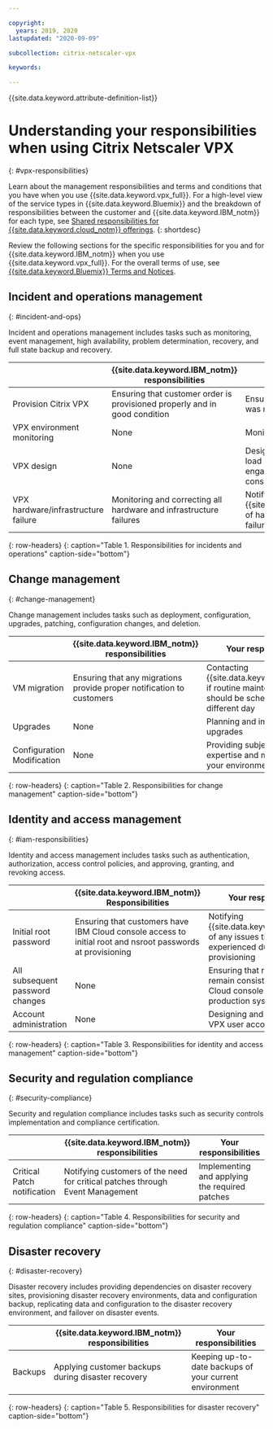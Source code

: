 ```yaml
---

copyright:
  years: 2019, 2020
lastupdated: "2020-09-09"

subcollection: citrix-netscaler-vpx

keywords:

---
```


{{site.data.keyword.attribute-definition-list}}

# Understanding your responsibilities when using Citrix Netscaler VPX
{: #vpx-responsibilities}

Learn about the management responsibilities and terms and conditions that you have when you use {{site.data.keyword.vpx_full}}. For a high-level view of the service types in {{site.data.keyword.Bluemix}} and the breakdown of responsibilities between the customer and {{site.data.keyword.IBM_notm}} for each type, see [Shared responsibilities for {{site.data.keyword.cloud_notm}} offerings](/docs/overview?topic=overview-shared-responsibilities).
{: shortdesc}

Review the following sections for the specific responsibilities for you and for {{site.data.keyword.IBM_notm}} when you use {{site.data.keyword.vpx_full}}. For the overall terms of use, see [{{site.data.keyword.Bluemix}} Terms and Notices](/docs/overview?topic=overview-terms).

## Incident and operations management
{: #incident-and-ops}

Incident and operations management includes tasks such as monitoring, event management, high availability, problem determination, recovery, and full state backup and recovery.

|  | {{site.data.keyword.IBM_notm}} responsibilities | Your responsibilities |
|----------|-----------------------|--------|
|Provision Citrix VPX| Ensuring that customer order is provisioned properly and in good condition  | Ensuring that the configuration was received|
|VPX environment monitoring| None  | Monitoring your environment |
|VPX design| None  | Designing and deploying your load balancing system, and engaging IBM for design consultation |
|VPX hardware/infrastructure failure| Monitoring and correcting all hardware and infrastructure failures | Notifying {{site.data.keyword.IBM_notm}} of hardware and infrastructure failures  |
{: row-headers}
{: caption="Table 1. Responsibilities for incidents and operations" caption-side="bottom"}

## Change management
{: #change-management}

Change management includes tasks such as deployment, configuration, upgrades, patching, configuration changes, and deletion.

|  | {{site.data.keyword.IBM_notm}} responsibilities | Your responsibilities |
|----------|-----------------------|--------|
|VM migration|  Ensuring that any migrations provide proper notification to customers  | Contacting {{site.data.keyword.IBM_notm}} if routine maintenance work should be scheduled on a different day |
|Upgrades| None  | Planning and implementing all upgrades |
|Configuration Modification| None | Providing subject matter expertise and modification of your environment |
{: row-headers}
{: caption="Table 2. Responsibilities for change management" caption-side="bottom"}

## Identity and access management
{: #iam-responsibilities}

Identity and access management includes tasks such as authentication, authorization, access control policies, and approving, granting, and revoking access.

|  | {{site.data.keyword.IBM_notm}} Responsibilities | Your responsibilities |
|----------|-----------------------|--------|
|Initial root password| Ensuring that customers have IBM Cloud console access to initial root and nsroot passwords at provisioning | Notifying {{site.data.keyword.IBM_notm}} of any issues that are experienced during provisioning |
|All subsequent password changes| None  | Ensuring that root passwords remain consistent in the IBM Cloud console and on production systems |
|Account administration| None  | Designing and implementing VPX user account design goals |
{: row-headers}
{: caption="Table 3. Responsibilities for identity and access management" caption-side="bottom"}

## Security and regulation compliance
{: #security-compliance}

Security and regulation compliance includes tasks such as security controls implementation and compliance certification.

|  | {{site.data.keyword.IBM_notm}} responsibilities | Your responsibilities |
|----------|-----------------------|--------|
|Critical Patch notification| Notifying customers of the need for critical patches through Event Management  | Implementing and applying the required patches |
{: row-headers}
{: caption="Table 4. Responsibilities for security and regulation compliance" caption-side="bottom"}

## Disaster recovery
{: #disaster-recovery}

Disaster recovery includes providing dependencies on disaster recovery sites, provisioning disaster recovery environments, data and configuration backup, replicating data and configuration to the disaster recovery environment, and failover on disaster events.

|  | {{site.data.keyword.IBM_notm}} responsibilities | Your responsibilities |
|----------|-----------------------|--------|
|Backups| Applying customer backups during disaster recovery  | Keeping up-to-date backups of your current environment |
{: row-headers}
{: caption="Table 5. Responsibilities for disaster recovery" caption-side="bottom"}
